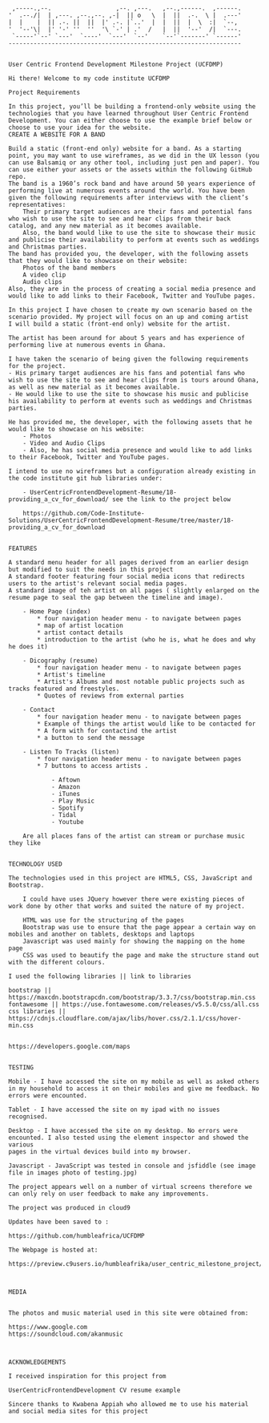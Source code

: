      ,-----.,--.                  ,--. ,---.   ,--.,------.  ,------.
    '  .--./|  | ,---. ,--.,--. ,-|  || o   \  |  ||  .-.  \ |  .---'
    |  |    |  || .-. ||  ||  |' .-. |`..'  |  |  ||  |  \  :|  `--, 
    '  '--'\|  |' '-' ''  ''  '\ `-' | .'  /   |  ||  '--'  /|  `---.
     `-----'`--' `---'  `----'  `---'  `--'    `--'`-------' `------'
    ----------------------------------------------------------------- 
   
   
    User Centric Frontend Development Milestone Project (UCFDMP)
    
    Hi there! Welcome to my code institute UCFDMP
    
    Project Requirements
    
    In this project, you’ll be building a frontend-only website using the technologies that you have learned throughout User Centric Frontend Development. You can either choose to use the example brief below or choose to use your idea for the website.
    CREATE A WEBSITE FOR A BAND

    Build a static (front-end only) website for a band. As a starting point, you may want to use wireframes, as we did in the UX lesson (you can use Balsamiq or any other tool, including just pen and paper). You can use either your assets or the assets within the following GitHub repo.
    The band is a 1960’s rock band and have around 50 years experience of performing live at numerous events around the world. You have been given the following requirements after interviews with the client’s representatives:
        Their primary target audiences are their fans and potential fans who wish to use the site to see and hear clips from their back catalog, and any new material as it becomes available.
        Also, the band would like to use the site to showcase their music and publicise their availability to perform at events such as weddings and Christmas parties.
    The band has provided you, the developer, with the following assets that they would like to showcase on their website:
        Photos of the band members
        A video clip
        Audio clips
    Also, they are in the process of creating a social media presence and would like to add links to their Facebook, Twitter and YouTube pages.
    
    In this project I have chosen to create my own scenario based on the scenario provided. My project will focus on an up and coming artist 
    I will build a static (front-end only) website for the artist.
    
    The artist has been around for about 5 years and has experience of performing live at numerous events in Ghana.
    
    I have taken the scenario of being given the following requirements for the project. 
    - His primary target audiences are his fans and potential fans who wish to use the site to see and hear clips from is tours around Ghana, 
    as well as new material as it becomes available.
    - He would like to use the site to showcase his music and publicise his availability to perform at events such as weddings and Christmas parties.
    
    He has provided me, the developer, with the following assets that he would like to showcase on his website:
        - Photos
        - Video and Audio Clips
        - Also, he has social media presence and would like to add links to their Facebook, Twitter and YouTube pages.
        
    I intend to use no wireframes but a configuration already existing in the code institute git hub libraries under:
    
        - UserCentricFrontendDevelopment-Resume/18-providing_a_cv_for_download/ see the link to the project below
        
        https://github.com/Code-Institute-Solutions/UserCentricFrontendDevelopment-Resume/tree/master/18-providing_a_cv_for_download
        
        
    FEATURES
    
    A standard menu header for all pages derived from an earlier design but modified to suit the needs in this project
    A standard footer featuring four social media icons that redirects users to the artist's relevant social media pages.
    A standard image of teh artist on all pages ( slightly enlarged on the resume page to seal the gap between the timeline and image).    
    
        - Home Page (index)
            * four navigation header menu - to navigate between pages
            * map of artist location 
            * artist contact details
            * introduction to the artist (who he is, what he does and why he does it)
            
        - Dicography (resume)
            * four navigation header menu - to navigate between pages
            * Artist's timeline
            * Artist's Albums and most notable public projects such as tracks featured and freestyles.
            * Quotes of reviews from external parties
        
        - Contact
            * four navigation header menu - to navigate between pages
            * Example of things the artist would like to be contacted for
            * A form with for contactind the artist
            * a button to send the message
            
        - Listen To Tracks (listen)
            * four navigation header menu - to navigate between pages
            * 7 buttons to access artists .
            
                - Aftown
                - Amazon
                - iTunes
                - Play Music
                - Spotify
                - Tidal
                - Youtube
            
        Are all places fans of the artist can stream or purchase music they like
        
        
    TECHNOLOGY USED
    
    The technologies used in this project are HTML5, CSS, JavaScript and Bootstrap.
        
        I could have uses JQuery however there were existing pieces of work done by other that works and suited the nature of my project.
        
        HTML was use for the structuring of the pages
        Bootstrap was use to ensure that the page appear a certain way on mobiles and another on tablets, desktops and laptops
        Javascript was used mainly for showing the mapping on the home page
        CSS was used to beautify the page and make the structure stand out with the different colours.
    
    I used the following libraries || link to libraries
    
    bootstrap || https://maxcdn.bootstrapcdn.com/bootstrap/3.3.7/css/bootstrap.min.css 
    fontawesome || https://use.fontawesome.com/releases/v5.5.0/css/all.css
    css libraries || https://cdnjs.cloudflare.com/ajax/libs/hover.css/2.1.1/css/hover-min.css
    
    
    https://developers.google.com/maps

    
    TESTING
    
    Mobile - I have accessed the site on my mobile as well as asked others in my household to access it on their mobiles and give me feedback. No errors were encounted.
    
    Tablet - I have accessed the site on my ipad with no issues recognised.
    
    Desktop - I have accessed the site on my desktop. No errors were encounted. I also tested using the element inspector and showed the various
    pages in the virtual devices build into my browser.
    
    Javascript - JavaScript was tested in console and jsfiddle (see image file in images photo of testing.jpg)
    
    The project appears well on a number of virtual screens therefore we can only rely on user feedback to make any improvements.
    
    The project was produced in cloud9 
    
    Updates have been saved to :
    
    https://github.com/humbleafrica/UCFDMP
    
    The Webpage is hosted at:
    
    https://preview.c9users.io/humbleafrika/user_centric_milestone_project/index.html
    
    
    
    MEDIA
    

    The photos and music material used in this site were obtained from:
    
    https://www.google.com
    https://soundcloud.com/akanmusic
    
    
    
    ACKNOWLEDGEMENTS

    I received inspiration for this project from 
    
    UserCentricFrontendDevelopment CV resume example
    
    Sincere thanks to Kwabena Appiah who allowed me to use his material and social media sites for this project
    
    